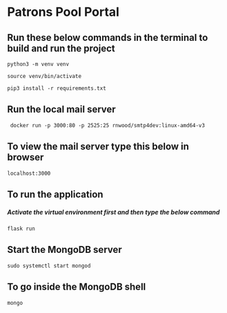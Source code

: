 # Patrons Pool Portal

## Run these below commands in the terminal to build and run the project

```
python3 -m venv venv
```
```
source venv/bin/activate
```
```
pip3 install -r requirements.txt
```

## Run the local mail server

```
 docker run -p 3000:80 -p 2525:25 rnwood/smtp4dev:linux-amd64-v3

``` 
## To view the mail server type this below in browser
```
localhost:3000
```

## To run the application 

##### Activate the virtual environment first and then type the below command

```
flask run 
```

## Start the MongoDB server

```
sudo systemctl start mongod
```

## To go inside the MongoDB shell

```
mongo
```
